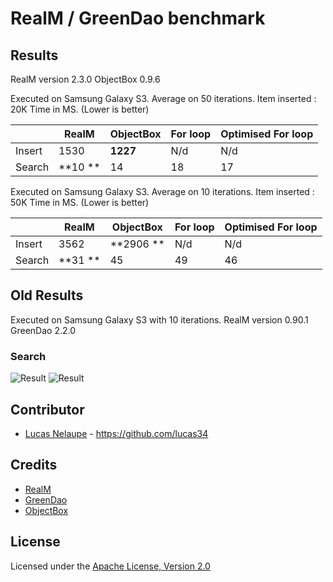 # RealM / GreenDao benchmark


## Results

RealM version 2.3.0
ObjectBox 0.9.6

Executed on Samsung Galaxy S3. Average on 50 iterations.
Item inserted : 20K
Time in MS. (Lower is better)

|        |  RealM |  ObjectBox |  For loop | Optimised For loop |
|--------|--------|------------|-----------|--------------------|
| Insert |  1530  |     **1227**   |    N/d    |         N/d        |
| Search |     **10 **  |     14     |     18    |          17        |


Executed on Samsung Galaxy S3. Average on 10 iterations.
Item inserted : 50K
Time in MS. (Lower is better)

|        |  RealM |  ObjectBox |  For loop | Optimised For loop |
|--------|--------|------------|-----------|--------------------|
| Insert |  3562  |     **2906 **    |    N/d   |         N/d       |
| Search |     **31 **  |     45     |     49    |          46        |

## Old Results

Executed on Samsung Galaxy S3 with 10 iterations.
RealM version 0.90.1
GreenDao 2.2.0

### Search

![Result](https://github.com/lucas34/realm-benchmark/blob/master/results/search_100k_e.png)
![Result](https://github.com/lucas34/realm-benchmark/blob/master/results/search_100k_luc.png)

## Contributor

* [Lucas Nelaupe](http://www.lucas-nelaupe.fr/) - <https://github.com/lucas34>

## Credits

* [RealM](https://github.com/realm/realm-java/) 
* [GreenDao](https://github.com/greenrobot/greenDAO/) 
* [ObjectBox](http://greenrobot.org/announcement/introducing-objectbox-beta/) 

## License

Licensed under the [Apache License, Version 2.0](http://www.apache.org/licenses/LICENSE-2.0.html)
